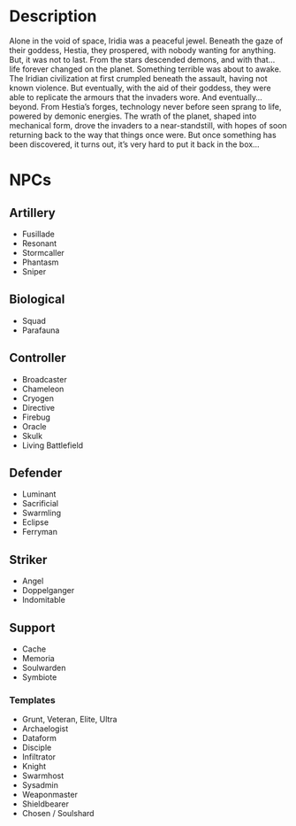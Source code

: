 # Description
Alone in the void of space, Iridia was a peaceful jewel. Beneath the gaze of their goddess, Hestia, they prospered, with nobody wanting for anything. But, it was not to last. From the stars descended demons, and with that… life forever changed on the planet. Something terrible was about to awake.
The Iridian civilization at first crumpled beneath the assault, having not known violence. But eventually, with the aid of their goddess, they were able to replicate the armours that the invaders wore. And eventually… beyond. From Hestia’s forges, technology never before seen sprang to life, powered by demonic energies. The wrath of the planet, shaped into mechanical form, drove the invaders to a near-standstill, with hopes of soon returning back to the way that things once were.
But once something has been discovered, it turns out, it’s very hard to put it back in the box…

# NPCs
## Artillery
- Fusillade
- Resonant
- Stormcaller
- Phantasm
- Sniper
## Biological
- Squad
- Parafauna
## Controller
- Broadcaster
- Chameleon
- Cryogen
- Directive
- Firebug
- Oracle
- Skulk
- Living Battlefield
## Defender
- Luminant
- Sacrificial
- Swarmling
- Eclipse
- Ferryman
## Striker
- Angel
- Doppelganger
- Indomitable
## Support
- Cache
- Memoria
- Soulwarden
- Symbiote
### Templates
- Grunt, Veteran, Elite, Ultra
- Archaelogist
- Dataform
- Disciple
- Infiltrator
- Knight
- Swarmhost
- Sysadmin
- Weaponmaster
- Shieldbearer
- Chosen / Soulshard